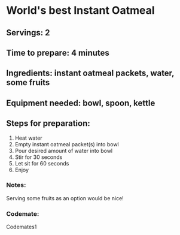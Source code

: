# World's best Instant Oatmeal

## Servings: 2

## Time to prepare: 4 minutes

## Ingredients: instant oatmeal packets, water, some fruits


## Equipment needed: bowl, spoon, kettle


## Steps for preparation: 
1. Heat water
2. Empty instant oatmeal packet(s) into bowl
3. Pour desired amount of water into bowl
4. Stir for 30 seconds
5. Let sit for 60 seconds
6. Enjoy



### Notes: 
Serving some fruits as an option would be nice!


### Codemate: 
Codemates1
